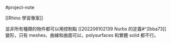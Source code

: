 #project-note 

[[Rhino 學習專案]]

並非所有種類的物件都可以用控制點 [[202206102139 Nurbs 的定義#^2bba73]] 變形，只有 meshes、曲線和曲面可以，polysurfaces 和實體 solid 都不行。